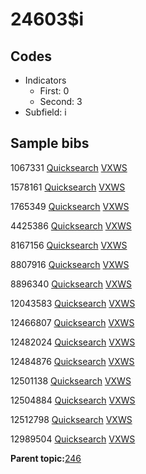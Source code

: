 # 24603$i

## Codes

-   Indicators
    -   First: 0
    -   Second: 3
-   Subfield: i

## Sample bibs

1067331 [Quicksearch](https://search.library.yale.edu/catalog/1067331) [VXWS](http://prodorbis.library.yale.edu:7014/vxws/GetHoldingsService?bibId=1067331)

1578161 [Quicksearch](https://search.library.yale.edu/catalog/1578161) [VXWS](http://prodorbis.library.yale.edu:7014/vxws/GetHoldingsService?bibId=1578161)

1765349 [Quicksearch](https://search.library.yale.edu/catalog/1765349) [VXWS](http://prodorbis.library.yale.edu:7014/vxws/GetHoldingsService?bibId=1765349)

4425386 [Quicksearch](https://search.library.yale.edu/catalog/4425386) [VXWS](http://prodorbis.library.yale.edu:7014/vxws/GetHoldingsService?bibId=4425386)

8167156 [Quicksearch](https://search.library.yale.edu/catalog/8167156) [VXWS](http://prodorbis.library.yale.edu:7014/vxws/GetHoldingsService?bibId=8167156)

8807916 [Quicksearch](https://search.library.yale.edu/catalog/8807916) [VXWS](http://prodorbis.library.yale.edu:7014/vxws/GetHoldingsService?bibId=8807916)

8896340 [Quicksearch](https://search.library.yale.edu/catalog/8896340) [VXWS](http://prodorbis.library.yale.edu:7014/vxws/GetHoldingsService?bibId=8896340)

12043583 [Quicksearch](https://search.library.yale.edu/catalog/12043583) [VXWS](http://prodorbis.library.yale.edu:7014/vxws/GetHoldingsService?bibId=12043583)

12466807 [Quicksearch](https://search.library.yale.edu/catalog/12466807) [VXWS](http://prodorbis.library.yale.edu:7014/vxws/GetHoldingsService?bibId=12466807)

12482024 [Quicksearch](https://search.library.yale.edu/catalog/12482024) [VXWS](http://prodorbis.library.yale.edu:7014/vxws/GetHoldingsService?bibId=12482024)

12484876 [Quicksearch](https://search.library.yale.edu/catalog/12484876) [VXWS](http://prodorbis.library.yale.edu:7014/vxws/GetHoldingsService?bibId=12484876)

12501138 [Quicksearch](https://search.library.yale.edu/catalog/12501138) [VXWS](http://prodorbis.library.yale.edu:7014/vxws/GetHoldingsService?bibId=12501138)

12504884 [Quicksearch](https://search.library.yale.edu/catalog/12504884) [VXWS](http://prodorbis.library.yale.edu:7014/vxws/GetHoldingsService?bibId=12504884)

12512798 [Quicksearch](https://search.library.yale.edu/catalog/12512798) [VXWS](http://prodorbis.library.yale.edu:7014/vxws/GetHoldingsService?bibId=12512798)

12989504 [Quicksearch](https://search.library.yale.edu/catalog/12989504) [VXWS](http://prodorbis.library.yale.edu:7014/vxws/GetHoldingsService?bibId=12989504)

**Parent topic:**[246](../../tags/246/246.md)

